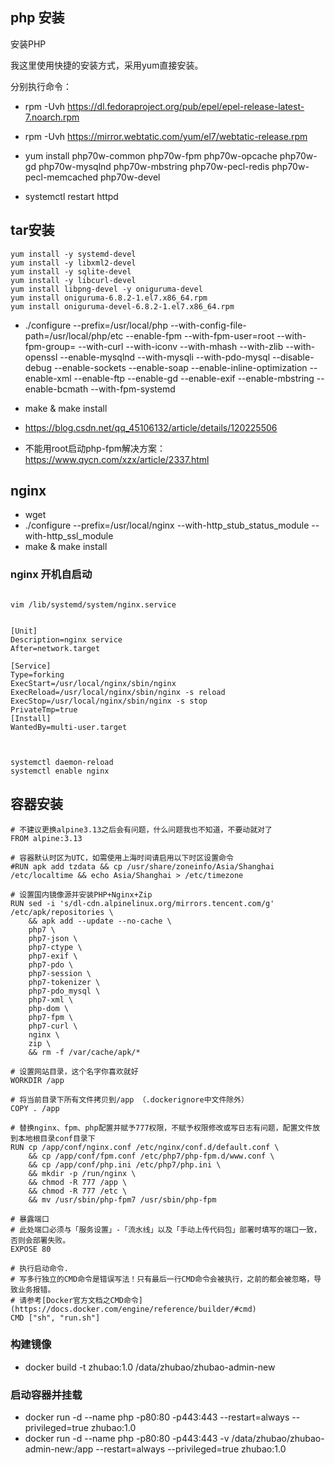 ## php 安装
安装PHP

我这里使用快捷的安装方式，采用yum直接安装。

分别执行命令：

* rpm -Uvh https://dl.fedoraproject.org/pub/epel/epel-release-latest-7.noarch.rpm

* rpm -Uvh https://mirror.webtatic.com/yum/el7/webtatic-release.rpm

* yum install php70w-common php70w-fpm php70w-opcache php70w-gd php70w-mysqlnd php70w-mbstring php70w-pecl-redis php70w-pecl-memcached php70w-devel

* systemctl restart httpd

## tar安装
```
yum install -y systemd-devel
yum install -y libxml2-devel 
yum install -y sqlite-devel 
yum install -y libcurl-devel 
yum install libpng-devel -y oniguruma-devel
yum install oniguruma-6.8.2-1.el7.x86_64.rpm 
yum install oniguruma-devel-6.8.2-1.el7.x86_64.rpm
```
* ./configure --prefix=/usr/local/php --with-config-file-path=/usr/local/php/etc --enable-fpm --with-fpm-user=root --with-fpm-group=  --with-curl --with-iconv --with-mhash --with-zlib --with-openssl --enable-mysqlnd --with-mysqli --with-pdo-mysql --disable-debug --enable-sockets --enable-soap --enable-inline-optimization --enable-xml --enable-ftp --enable-gd --enable-exif --enable-mbstring  --enable-bcmath --with-fpm-systemd
* make & make install


* https://blog.csdn.net/qq_45106132/article/details/120225506
* 不能用root启动php-fpm解决方案： https://www.qycn.com/xzx/article/2337.html

## nginx 
* wget 
* ./configure --prefix=/usr/local/nginx --with-http_stub_status_module --with-http_ssl_module
* make & make install

### nginx 开机自启动
```

vim /lib/systemd/system/nginx.service


[Unit]
Description=nginx service
After=network.target
 
[Service]
Type=forking
ExecStart=/usr/local/nginx/sbin/nginx
ExecReload=/usr/local/nginx/sbin/nginx -s reload
ExecStop=/usr/local/nginx/sbin/nginx -s stop
PrivateTmp=true
[Install]
WantedBy=multi-user.target



systemctl daemon-reload
systemctl enable nginx
```

## 容器安装
```
# 不建议更换alpine3.13之后会有问题，什么问题我也不知道，不要动就对了
FROM alpine:3.13

# 容器默认时区为UTC，如需使用上海时间请启用以下时区设置命令
#RUN apk add tzdata && cp /usr/share/zoneinfo/Asia/Shanghai /etc/localtime && echo Asia/Shanghai > /etc/timezone

# 设置国内镜像源并安装PHP+Nginx+Zip
RUN sed -i 's/dl-cdn.alpinelinux.org/mirrors.tencent.com/g' /etc/apk/repositories \
    && apk add --update --no-cache \
    php7 \
    php7-json \
    php7-ctype \
	php7-exif \
	php7-pdo \
    php7-session \
    php7-tokenizer \
    php7-pdo_mysql \
    php7-xml \
    php-dom \
    php7-fpm \
    php7-curl \   
    nginx \
    zip \
    && rm -f /var/cache/apk/*

# 设置网站目录，这个名字你喜欢就好
WORKDIR /app

# 将当前目录下所有文件拷贝到/app （.dockerignore中文件除外）
COPY . /app

# 替换nginx、fpm、php配置并赋予777权限，不赋予权限修改或写日志有问题，配置文件放到本地根目录conf目录下
RUN cp /app/conf/nginx.conf /etc/nginx/conf.d/default.conf \
    && cp /app/conf/fpm.conf /etc/php7/php-fpm.d/www.conf \
    && cp /app/conf/php.ini /etc/php7/php.ini \
    && mkdir -p /run/nginx \
    && chmod -R 777 /app \
    && chmod -R 777 /etc \
    && mv /usr/sbin/php-fpm7 /usr/sbin/php-fpm

# 暴露端口
# 此处端口必须与「服务设置」-「流水线」以及「手动上传代码包」部署时填写的端口一致，否则会部署失败。
EXPOSE 80

# 执行启动命令.
# 写多行独立的CMD命令是错误写法！只有最后一行CMD命令会被执行，之前的都会被忽略，导致业务报错。
# 请参考[Docker官方文档之CMD命令](https://docs.docker.com/engine/reference/builder/#cmd)
CMD ["sh", "run.sh"]
```

### 构建镜像
* docker build -t zhubao:1.0 /data/zhubao/zhubao-admin-new

### 启动容器并挂载
* docker run -d --name php -p80:80 -p443:443 --restart=always --privileged=true zhubao:1.0
* docker run -d --name php -p80:80 -p443:443 -v /data/zhubao/zhubao-admin-new:/app --restart=always --privileged=true zhubao:1.0


